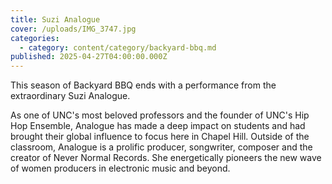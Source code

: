 ```yaml
---
title: Suzi Analogue
cover: /uploads/IMG_3747.jpg
categories:
  - category: content/category/backyard-bbq.md
published: 2025-04-27T04:00:00.000Z
---
```


This season of Backyard BBQ ends with a performance from the extraordinary Suzi Analogue.

As one of UNC's most beloved professors and the founder of UNC's Hip Hop Ensemble, Analogue has made a deep impact on students and had brought their global influence to focus here in Chapel Hill. Outside of the classroom, Analogue is a prolific producer, songwriter, composer and the creator of Never Normal Records. She energetically pioneers the new wave of women producers in electronic music and beyond. 
